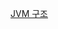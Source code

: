 
[JVM 구조](https://github.com/kimchowon/the-java-code-manipulation/blob/main/02_JVM%EA%B5%AC%EC%A1%B0.md)